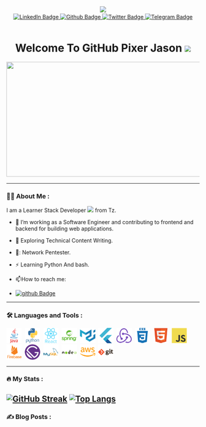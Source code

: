 <div id="header" align="center">
  <img src="https://media.giphy.com/media/f3iwJFOVOwuy7K6FFw/giphy.gif"/>
</div>

<div id="badges" align="center">
  <a href="PixerJason">
    <img src="https://img.shields.io/badge/LinkedIn-red?style=for-the-badge&logo=linkedin&logoColor=white" alt="LinkedIn Badge"/>
  </a>
  <a href="https://github.com/PixerJason">
    <img src="https://img.shields.io/badge/GitHub-black?logo=Github&logoColor=white&style=for-the-badge" alt="Github Badge"/>
  </a>
  <a href="PixerJason">
    <img src="https://img.shields.io/badge/Twitter-blue?style=for-the-badge&logo=twitter&logoColor=white" alt="Twitter Badge"/>
  </a>
    <a href="https://t.me/PixerJason">
    <img src="https://img.shields.io/badge/Telegram-blue?logo=Telegram&logoColor=white&style=for-the-badge" alt="Telegram Badge"/>
  </a>
</div>
<div align="center">
<img src="https://komarev.com/ghpvc/?username=PixerJason&style=flat-square&color=blue" alt="" align="center"/>
</div>

<h1 align="center">
  Welcome To GitHub Pixer Jason
  <img src="https://media.giphy.com/media/hvRJCLFzcasrR4ia7z/giphy.gif" width="30px"/>
</h1>

<div align="center">
  <img src="https://media.giphy.com/media/v1.Y2lkPTc5MGI3NjExNjdmZjA4OWFmNGRjNWNjYjUxOGNlNjAyMGRiYWE0NGMyMjAxZDA3NiZlcD12MV9pbnRlcm5hbF9naWZzX2dpZklkJmN0PWc/br99SojJZ5rlfSYset/giphy.gif" width="600" height="300"/>
</div>

---

### :man_technologist: About Me :

I am a Learner Stack Developer <img src="https://media.giphy.com/media/WUlplcMpOCEmTGBtBW/giphy.gif" width="30"> from Tz.

- :telescope: I’m working as a Software Engineer and contributing to frontend and backend for building web applications.

- :seedling: Exploring Technical Content Writing.

- 🥇: Network Pentester.

- :zap: Learning Python And bash.

- :mailbox:How to reach me:
- [![github Badge](https://img.shields.io/badge/Telegram-black?logo=Telegram&logoColor=white&style=for-the-badge)](https://t.me/PixerJason)

---

### :hammer_and_wrench: Languages and Tools :

<div>
  <img src="https://github.com/devicons/devicon/blob/master/icons/java/java-original-wordmark.svg" title="Java" alt="Java" width="40" height="40"/>&nbsp;
  <img src="https://github.com/devicons/devicon/blob/master/icons/python/python-original-wordmark.svg" title="Python" alt="Python" width="40" height="40"/>&nbsp;
  <img src="https://github.com/devicons/devicon/blob/master/icons/react/react-original-wordmark.svg" title="React" alt="React" width="40" height="40"/>&nbsp;
  <img src="https://github.com/devicons/devicon/blob/master/icons/spring/spring-original-wordmark.svg" title="Spring" alt="Spring" width="40" height="40"/>&nbsp;
  <img src="https://github.com/devicons/devicon/blob/master/icons/materialui/materialui-original.svg" title="Material UI" alt="Material UI" width="40" height="40"/>&nbsp;
  <img src="https://github.com/devicons/devicon/blob/master/icons/flutter/flutter-original.svg" title="Flutter" alt="Flutter" width="40" height="40"/>&nbsp;
  <img src="https://github.com/devicons/devicon/blob/master/icons/redux/redux-original.svg" title="Redux" alt="Redux " width="40" height="40"/>&nbsp;
  <img src="https://github.com/devicons/devicon/blob/master/icons/css3/css3-plain-wordmark.svg"  title="CSS3" alt="CSS" width="40" height="40"/>&nbsp;
  <img src="https://github.com/devicons/devicon/blob/master/icons/html5/html5-original.svg" title="HTML5" alt="HTML" width="40" height="40"/>&nbsp;
  <img src="https://github.com/devicons/devicon/blob/master/icons/javascript/javascript-original.svg" title="JavaScript" alt="JavaScript" width="40" height="40"/>&nbsp;
  <img src="https://github.com/devicons/devicon/blob/master/icons/firebase/firebase-plain-wordmark.svg" title="Firebase" alt="Firebase" width="40" height="40"/>&nbsp;
  <img src="https://github.com/devicons/devicon/blob/master/icons/gatsby/gatsby-original.svg" title="Gatsby"  alt="Gatsby" width="40" height="40"/>&nbsp;
  <img src="https://github.com/devicons/devicon/blob/master/icons/mysql/mysql-original-wordmark.svg" title="MySQL"  alt="MySQL" width="40" height="40"/>&nbsp;
  <img src="https://github.com/devicons/devicon/blob/master/icons/nodejs/nodejs-original-wordmark.svg" title="NodeJS" alt="NodeJS" width="40" height="40"/>&nbsp;
  <img src="https://github.com/devicons/devicon/blob/master/icons/amazonwebservices/amazonwebservices-plain-wordmark.svg" title="AWS" alt="AWS" width="40" height="40"/>&nbsp;
  <img src="https://github.com/devicons/devicon/blob/master/icons/git/git-original-wordmark.svg" title="Git" **alt="Git" width="40" height="40"/>
</div>

---

### :fire: My Stats :
[![GitHub Streak](http://github-readme-streak-stats.herokuapp.com?user=PixerJason&theme=merko)](https://git.io/streak-stats)
[![Top Langs](https://github-readme-stats.vercel.app/api/top-langs/?username=PixerJason)](https://github.com/anuraghazra/github-readme-stats)
---

### :writing_hand: Blog Posts :
<!--
**PixerJason/PixerJason** is a ✨ _special_ ✨ repository because its `README.md` (this file) appears on your GitHub profile.

Here are some ideas to get you started:

- 🔭 I’m currently working on ...
- 🌱 I’m currently learning ...
- 👯 I’m looking to collaborate on ...
- 🤔 I’m looking for help with ...
- 💬 Ask me about ...
- 📫 How to reach me: ...
- 😄 Pronouns: ...
- ⚡ Fun fact: ...
-->

